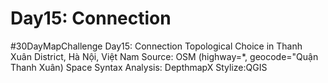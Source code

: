 # Day15: Connection
#30DayMapChallenge Day15: Connection
Topological Choice in Thanh Xuân District, Hà Nội, Việt Nam
Source: OSM (highway=*, geocode="Quận Thanh Xuân)
Space Syntax Analysis: DepthmapX
Stylize:QGIS